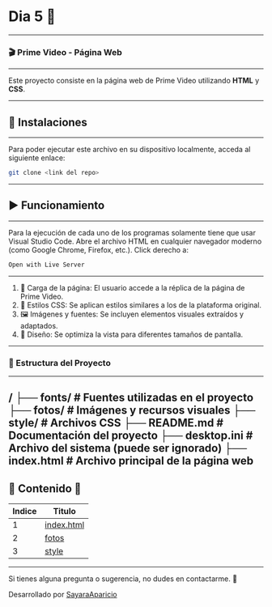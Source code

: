 # Dia 5 📌
---
### 🎬 Prime Video - Página Web
---


Este proyecto consiste en la página web de Prime Video utilizando **HTML** y **CSS**. 

---
## 🔩 Instalaciones 
---
Para poder ejecutar este archivo en su dispositivo localmente, acceda al siguiente enlace: 

```sh
git clone <link del repo>
```
---
## ▶️ Funcionamiento
---
Para la ejecución de cada uno de los programas solamente tiene que usar Visual Studio Code. Abre el archivo HTML en cualquier navegador moderno (como Google Chrome, Firefox, etc.). Click derecho a:

```sh
Open with Live Server
```

---
1. 🏁 Carga de la página: El usuario accede a la réplica de la página de Prime Video.
2. 🎨 Estilos CSS: Se aplican estilos similares a los de la plataforma original.
3. 🖼️ Imágenes y fuentes: Se incluyen elementos visuales extraídos y adaptados.
4. 📄 Diseño: Se optimiza la vista para diferentes tamaños de pantalla.

---
### 📁 Estructura del Proyecto
---
/
├── fonts/           # Fuentes utilizadas en el proyecto
├── fotos/           # Imágenes y recursos visuales
├── style/           # Archivos CSS
├── README.md        # Documentación del proyecto
├── desktop.ini      # Archivo del sistema (puede ser ignorado)
├── index.html       # Archivo principal de la página web
---
📌 Contenido 📖
---
| Indice | Titulo  |
|--|--|
| 1 | [index.html](index.html) |
| 2 | [fotos](fotos) |
| 3 | [style](style) |

---
Si tienes alguna pregunta o sugerencia, no dudes en contactarme. 🚀

Desarrollado por [SayaraAparicio](https://github.com/SayaraAparicio/)
